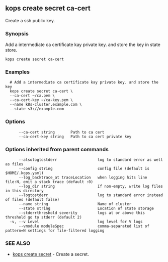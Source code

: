 
<!--- This file is automatically generated by make gen-cli-docs; changes should be made in the go CLI command code (under cmd/kops) -->

## kops create secret ca-cert

Create a ssh public key.

### Synopsis


Add a intermediate ca certificate kay private key. and store the key in state store.

```
kops create secret ca-cert
```

### Examples

```
  # Add a intermediate ca certificate kay private key. and store the key
  kops create secret ca-cert \
  --ca-cert ~/ca.pem \
  --ca-cert-key ~/ca-key.pem \
  --name k8s-cluster.example.com \
  --state s3://example.com
```

### Options

```
      --ca-cert string       Path to ca cert
      --ca-cert-key string   Path to ca cert private key
```

### Options inherited from parent commands

```
      --alsologtostderr                  log to standard error as well as files
      --config string                    config file (default is $HOME/.kops.yaml)
      --log_backtrace_at traceLocation   when logging hits line file:N, emit a stack trace (default :0)
      --log_dir string                   If non-empty, write log files in this directory
      --logtostderr                      log to standard error instead of files (default false)
      --name string                      Name of cluster
      --state string                     Location of state storage
      --stderrthreshold severity         logs at or above this threshold go to stderr (default 2)
  -v, --v Level                          log level for V logs
      --vmodule moduleSpec               comma-separated list of pattern=N settings for file-filtered logging
```

### SEE ALSO
* [kops create secret](kops_create_secret.md)	 - Create a secret.


